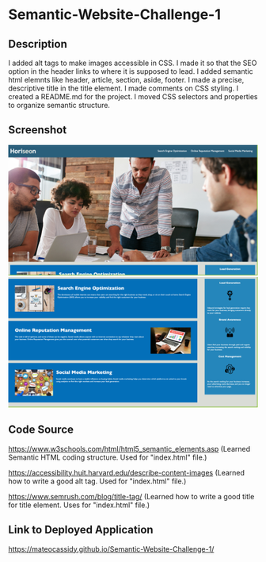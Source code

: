 # Semantic-Website-Challenge-1
 

## Description ##
I added alt tags to make images accessible in CSS. I made it so that the SEO option in the header links to where it is supposed to lead. I added semantic html elemnts like header, article, section, aside, footer. I made a precise, descriptive title in the title element. I made comments on CSS styling. I created a README.md for the project. I moved CSS selectors and properties to organize semantic structure. 

## Screenshot ##
![UI screenshot 1](./images/Screenshot%202023-04-20%20at%209.54.29%20PM.png)
![UI screenshot 2](./images/Screenshot%202023-04-20%20at%209.54.52%20PM.png)


## Code Source ##
https://www.w3schools.com/html/html5_semantic_elements.asp
(Learned Semantic HTML coding structure. Used for "index.html" file.)

https://accessibility.huit.harvard.edu/describe-content-images
(Learned how to write a good alt tag. Used for "index.html" file.)

https://www.semrush.com/blog/title-tag/
(Learned how to write a good title for title element. Uses for "index.html" file.)


## Link to Deployed Application ##
https://mateocassidy.github.io/Semantic-Website-Challenge-1/

